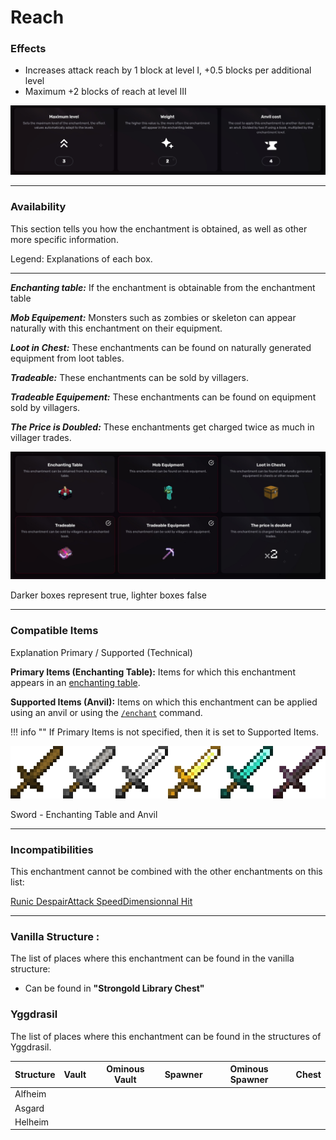 # Reach
### Effects
*   Increases attack reach by 1 block at level I, +0.5 blocks per additional level
*   Maximum +2 blocks of reach at level III

![](/images/voxel/enchantment/weapon-enchantment/image_1756618493371_107.png)

* * *

### Availability

This section tells you how the enchantment is obtained, as well as other more specific information.

Legend: Explanations of each box.[](#legend-explanations-of-each-box)

* * *

_**Enchanting table:**_ If the enchantment is obtainable from the enchantment table

_**Mob Equipement:**_ Monsters such as zombies or skeleton can appear naturally with this enchantment on their equipment.

_**Loot in Chest:**_ These enchantments can be found on naturally generated equipment from loot tables.

_**Tradeable:**_ These enchantments can be sold by villagers.

_**Tradeable Equipement:**_ These enchantments can be found on equipment sold by villagers.

_**The Price is Doubled:**_ These enchantments get charged twice as much in villager trades.

![](/images/voxel/enchantment/weapon-enchantment/image_1756618493371_170.png)

Darker boxes represent true, lighter boxes false

* * *

### Compatible Items
Explanation Primary / Supported (Technical)[](#explanation-primary-supported-technical)

**Primary Items (Enchanting Table):** Items for which this enchantment appears in an [enchanting table](https://minecraft.wiki/w/Enchanting_table).

**Supported Items (Anvil):** Items on which this enchantment can be applied using an anvil or using the [`/enchant`](https://minecraft.wiki/w/Commands/enchant) command.

!!! info ""
    If Primary Items is not specified, then it is set to Supported Items.

![](/images/voxel/enchantment/weapon-enchantment/image_1756618493371_755.png)

Sword - Enchanting Table and Anvil

* * *

### Incompatibilities

This enchantment cannot be combined with the other enchantments on this list:

[Runic Despair](/voxel/enchantment/weapon-enchantment/runic-despair)[Attack Speed](/voxel/enchantment/weapon-enchantment/attack-speed)[Dimensionnal Hit](/voxel/enchantment/weapon-enchantment/dimensionnal-hit)

* * *

### Vanilla Structure :

The list of places where this enchantment can be found in the vanilla structure:

*   Can be found in **"Strongold Library Chest"**
### Yggdrasil

The list of places where this enchantment can be found in the structures of Yggdrasil.

| Structure | Vault | Ominous Vault | Spawner | Ominous Spawner | Chest |
| --- | --- | --- | --- | --- | --- |
| Alfheim |  |  |  |  |  |
| Asgard |  |  |  |  |  |
| Helheim |  |  |  |  |  |